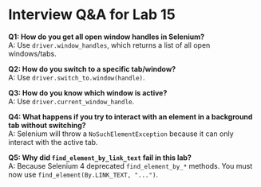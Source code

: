 # Interview Q&A for Lab 15

**Q1: How do you get all open window handles in Selenium?**  
A: Use `driver.window_handles`, which returns a list of all open windows/tabs.

**Q2: How do you switch to a specific tab/window?**  
A: Use `driver.switch_to.window(handle)`.

**Q3: How do you know which window is active?**  
A: Use `driver.current_window_handle`.

**Q4: What happens if you try to interact with an element in a background tab without switching?**  
A: Selenium will throw a `NoSuchElementException` because it can only interact with the active tab.

**Q5: Why did `find_element_by_link_text` fail in this lab?**  
A: Because Selenium 4 deprecated `find_element_by_*` methods. You must now use `find_element(By.LINK_TEXT, "...")`.
